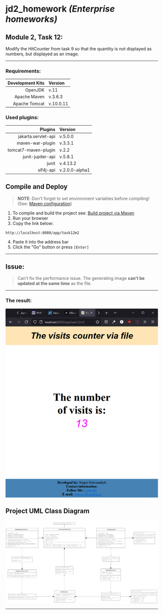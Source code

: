 # jd2_homework *(Enterprise homeworks)*

## Module 2, Task 12:
Modify the HitCounter from task 9 so that the quantity is not displayed as numbers, but displayed as an image.

---
<!--
## CONTENTS:
* [web.xml template][5] structure
* [Variables in web.xml][6]
* [Set context parameters][7] via web.xml *(Examples)*
* [Creating directories via servlet][8]
* [Operation with the files][9]

---
-->
### Requirements:
**Development Kits** | **Version**
--: | :--
OpenJDK | v.11
Apache Maven | v.3.6.3
Apache Tomcat | v.10.0.11

### Used plugins:
**Plugins** | **Version**
--: | :--
jakarta.servlet-api | v.5.0.0
maven-war-plugin | v.3.3.1
tomcat7-maven-plugin | v.2.2
junit-jupiter-api | v.5.8.1
junit | v.4.13.2
slf4j-api | v.2.0.0-alpha1

## Compile and Deploy
> **NOTE**: Don't forget to set environment variables before compiling! (See: [Maven configuration][1])

1. To compile and build the project see: [Build project via Maven][2]
2. Run your browser
3. Copy the link below:

``` url
http://localhost:8080/app/task12m2
``` 
4. Paste it into the address bar
5. Click the "Go" button or press `[Enter]`


---

## Issue:
> Can't fix the performance issue. The generating image **can't be updated at the same time** as the file.

---

### The result:
![Result][3]

## Project UML Class Diagram
![UML Class Diagram][4]

---

<!--
* [Maven configuration][1]
* [Build project via Maven][2]
* ![Result][3]
* ![UML Class Diagram][4]
* [web.xml template][5]
* [Variables in web.xml][6]
* [Set context parameters][7]
* [Creating directories via servlet][8]
* [Operation with the files][9]
-->

[1]: https://github.com/yoricsv/001_JMaven_/blob/master/res/read/Maven_Configuration.md
[2]: https://github.com/yoricsv/002_JMvnWebapp_/blob/master/README.md
[3]: res/img/task12_mod2.png
[4]: res/img/UMLHitCounterServlet.png
[5]: res/read/web.xml_template_structure.md
[6]: res/read/web.xml_variables.md 
[7]: res/read/web.xml_set_context_parameters.md
[8]: res/read/creating_dirs_via_servlet.md
[9]: res/read/work_with_files_in_java.md